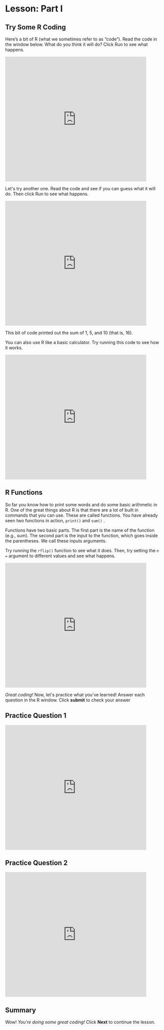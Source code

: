 # Lesson: Part I

## Try Some R Coding

Here’s a bit of R (what we sometimes refer to as “code”). Read the code in the window below.  What do you think it will do? Click Run to see what happens.

<iframe frameborder="0" height="400" scrolling="no" src="https://uclatall.github.io/mtucker-coding-study/data-camp/dcl-example-01.html" style="border: 0px #ffffff none;" width="90%"></iframe>


Let's try another one.   Read the code and see if you can guess what it will do.  Then click Run to see what happens.  

<iframe frameborder="0" height="400" scrolling="no" src="https://uclatall.github.io/mtucker-coding-study/data-camp/dcl-example-02.html" style="border: 0px #ffffff none;" width="90%"></iframe>


This bit of code printed out the sum of 1, 5, and 10 (that is, 16).

You can also use R like a basic calculator.  Try running this code to see how it works.

<iframe frameborder="0" height="400" scrolling="no" src="https://uclatall.github.io/mtucker-coding-study/data-camp/dcl-example-03.html" style="border: 0px #ffffff none;" width="90%"></iframe>


## R Functions

So far you know how to print some words and do some basic arithmetic in R. One of the great things about R is that there are a lot of built in commands that you can use. These are called functions. You have already seen two functions in action,  `print()`  and  `sum()` .

Functions have two basic parts. The first part is the name of the function (e.g., sum). The second part is the input to the function, which goes inside the parentheses. We call these inputs arguments.

Try running the `rflip()` function to see what it does. Then, try setting the `n =` argument to different values and see what happens.

<iframe frameborder="0" height="400" scrolling="no" src="https://uclatall.github.io/mtucker-coding-study/data-camp/dcl-example-04.html" style="border: 0px #ffffff none;" width="90%"></iframe>


*Great coding!* Now, let's practice what you've learned! Answer each question in the R window. Click **submit** to check your answer

## Practice Question 1

<iframe frameborder="0" height="400" scrolling="no" src="https://uclatall.github.io/mtucker-coding-study/data-camp/dcl-practice-01.html" style="border: 0px #ffffff none;" width="90%"></iframe>

## Practice Question 2

<iframe frameborder="0" height="400" scrolling="no" src="https://uclatall.github.io/mtucker-coding-study/data-camp/dcl-practice-02.html" style="border: 0px #ffffff none;" width="90%"></iframe>


## Summary

Wow! *You're doing some great coding!* Click **Next** to continue the lesson.
